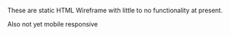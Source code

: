 These are static HTML Wireframe with little to no functionality at present.

Also not yet mobile responsive